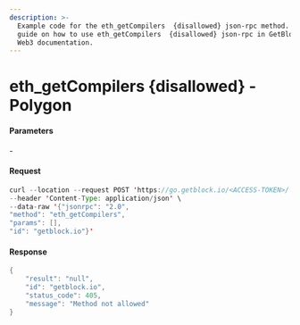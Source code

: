 ```yaml
---
description: >-
  Example code for the eth_getCompilers  {disallowed} json-rpc method. Сomplete
  guide on how to use eth_getCompilers  {disallowed} json-rpc in GetBlock.io
  Web3 documentation.
---
```


# eth\_getCompilers {disallowed} - Polygon

#### Parameters

\-

#### Request

```java
curl --location --request POST 'https://go.getblock.io/<ACCESS-TOKEN>/' \
--header 'Content-Type: application/json' \
--data-raw '{"jsonrpc": "2.0",
"method": "eth_getCompilers",
"params": [],
"id": "getblock.io"}'
```

#### Response

```java
{
    "result": "null",
    "id": "getblock.io",
    "status_code": 405,
    "message": "Method not allowed"
}
```
